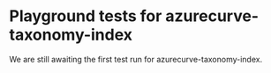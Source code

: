 # Playground tests for azurecurve-taxonomy-index
We are still awaiting the first test run for azurecurve-taxonomy-index.

